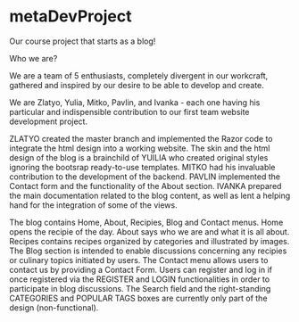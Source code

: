 # metaDevProject
Our course project that starts as a blog!

Who we are?

We are a team of 5 enthusiasts, completely divergent in our workcraft, gathered and inspired by our desire to be able to develop and create.

We are Zlatyo, Yulia, Mitko, Pavlin, and Ivanka - each one having his particular and indispensible contribution to our first team website development project.

ZLATYO created the master branch and implemented the Razor code to integrate the html design into a working website.
The skin and the html design of the blog is a brainchild of YUILIA who created original styles ignoring the bootsrap ready-to-use templates.
MITKO had his invaluable contribution to the development of the backend.
PAVLIN implemented the Contact form and the functionality of the About section.
IVANKA prepared the main documentation related to the blog content, as well as lent a helping hand for the integration of some of the views.

The blog contains Home, About, Recipies, Blog and Contact menus.
Home opens the recipie of the day. About says who we are and what it is all about. Recipes contains recipes organized by categories and illustrated by images. The Blog section is intended to enable discussions concerning any recipies or culinary topics initiated by users. The Contact menu allows users to contact us by providing a Contact Form.
Users can register and log in if once registered via the REGISTER and LOGIN functionalities in order to participate in blog discussions. The Search field and the right-standing CATEGORIES and POPULAR TAGS boxes are currently only part of the design (non-functional).
